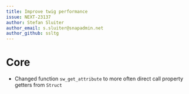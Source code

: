 ```yaml
---
title: Improve twig performance
issue: NEXT-23137
author: Stefan Sluiter
author_email: s.sluiter@snapadmin.net
author_github: ssltg
---
```

# Core
* Changed function `sw_get_attribute` to more often direct call property getters from `Struct`
